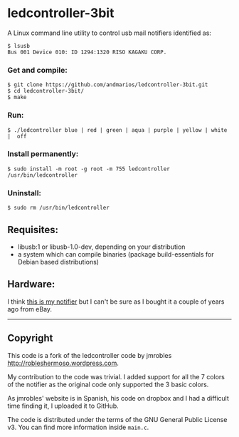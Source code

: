 # ledcontroller-3bit #

A Linux command line utility to control usb mail notifiers identified as:

    $ lsusb
    Bus 001 Device 010: ID 1294:1320 RISO KAGAKU CORP.

### Get and compile:

    $ git clone https://github.com/andmarios/ledcontroller-3bit.git
    $ cd ledcontroller-3bit/
    $ make

### Run:

    $ ./ledcontroller blue | red | green | aqua | purple | yellow | white |  off

### Install permanently:

    $ sudo install -m root -g root -m 755 ledcontroller /usr/bin/ledcontroller

### Uninstall:

    $ sudo rm /usr/bin/ledcontroller

## Requisites:

+ libusb:1 or libusb-1.0-dev, depending on your distribution
+ a system which can compile binaries (package build-essentials for Debian based distributions)

## Hardware: 

I think [this is my notifier](http://www.andmarios.com/links/mail-usb-notifier) but I can't be
sure as I bought it a couple of years ago from eBay.

---

## Copyright

This code is a fork of the ledcontroller code by jmrobles <http://robleshermoso.wordpress.com>.

My contribution to the code was trivial. I added support for all the 7 colors of the notifier
as the original code only supported the 3 basic colors.

As jmrobles' website is in Spanish, his code on dropbox and I had a difficult time finding
it, I uploaded it to GitHub.

The code is distributed under the terms of the GNU General Public License v3. You can find more information inside `main.c`.
